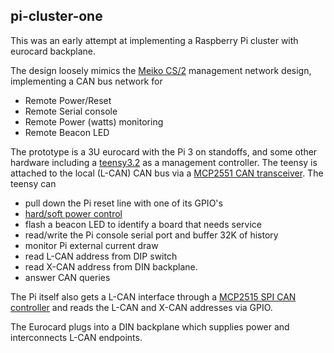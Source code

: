 ## pi-cluster-one

This was an early attempt at implementing a Raspberry Pi cluster
with eurocard backplane.

The design loosely mimics the [Meiko CS/2](https://github.com/garlick/meiko-cs2)
management network design, implementing a CAN bus network for

* Remote Power/Reset
* Remote Serial console
* Remote Power (watts) monitoring
* Remote Beacon LED

The prototype is a 3U eurocard with the Pi 3 on standoffs, and
some other hardware including a
[teensy3.2](https://www.pjrc.com/store/teensy32.html) as a management
controller.  The teensy is attached to the local (L-CAN) CAN bus via a
[MCP2551 CAN transceiver](http://www.microchip.com/wwwproducts/en/en010405).
The teensy can
* pull down the Pi reset line with one of its GPIO's
* [hard/soft power control](doc/power.md)
* flash a beacon LED to identify a board that needs service
* read/write the Pi console serial port and buffer 32K of history
* monitor Pi external current draw
* read L-CAN address from DIP switch
* read X-CAN address from DIN backplane.
* answer CAN queries

The Pi itself also gets a L-CAN interface through a
[MCP2515 SPI CAN controller](http://www.microchip.com/wwwproducts/en/en010406)
and reads the L-CAN and X-CAN addresses via GPIO.

The Eurocard plugs into a DIN backplane which supplies power and interconnects
L-CAN endpoints.
